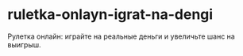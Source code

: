 # ruletka-onlayn-igrat-na-dengi
Рулетка онлайн: играйте на реальные деньги и увеличьте шанс на выигрыш.
